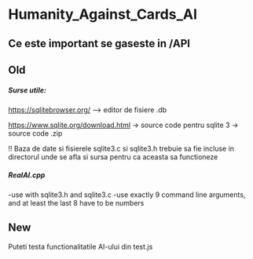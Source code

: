 # Humanity_Against_Cards_AI

## Ce este important se gaseste in /API

## Old
##### Surse utile:
https://sqlitebrowser.org/ --> editor de fisiere .db

https://www.sqlite.org/download.html -> source code pentru sqlite 3 -> source code .zip

!! Baza de date si fisierele sqlite3.c si sqlite3.h trebuie sa fie incluse in directorul unde se afla si sursa pentru ca aceasta sa functioneze

##### RealAI.cpp
-use with sqlite3.h and sqlite3.c
-use exactly 9 command line arguments, and at least the last 8 have to be numbers

## New

Puteti testa functionalitatile AI-ului din test.js
